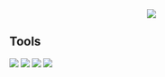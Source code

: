 <div align=center>
  <img src="https://capsule-render.vercel.app/api?type=waving&color=auto&height=200&section=header&text=algorithm&fontSize=90"/>
</div>

<h2>Tools</h2>
<div>
  <img src="https://img.shields.io/badge/Eclipse IDE-2C2255?style=flat-square&logo=Eclipse IDE&logoColor=white"/>
  <img src="https://img.shields.io/badge/Visual Studio-5C2D91?style=flat-square&logo=Visual Studio&logoColor=white"/>
  <img src="https://img.shields.io/badge/Visual Studio Code-007ACC?style=flat-square&logo=Visual Studio Code&logoColor=white"/>
  <img src="https://img.shields.io/badge/GitHub-181717?style=flat-square&logo=GitHub&logoColor=white"/>
<div>
